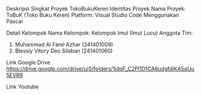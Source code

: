 Deskripsi Singkat Proyek TokoBukuKeren
Identitas Proyek
Nama Proyek: ToBuK (Toko Buku Keren)
Platform: Visual Studio Code Menggunakan Pascal

Detail Kelompok
Nama Kelompok: Kelompok Imul (Imut Lucu)
Anggota Tim: 
1. Muhammad Al Farel Azhar (241401009)
2. Blessly Vitory Deo Silaban (241401060)

Link Google Drive
https://drive.google.com/drive/u/0/folders/1idqF_C2Pl1D1CA6udgfdjKA5qUu5EVR9

Link Youtube
